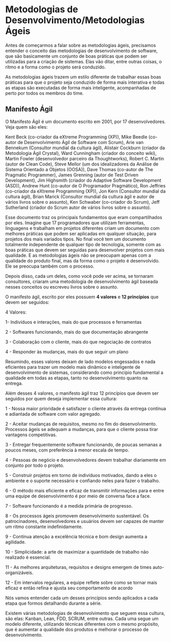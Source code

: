 # Metodologias de Desenvolvimento/Metodologias Ágeis

Antes de começarmos a falar sobre as metodologias ágeis, precisamos entender o conceito das metodologias de desenvolvimento de software, que são basicamente um conjunto de boas práticas que podem ser utilizadas para a criação de sistemas. Elas vão ditar, entre outras coisas, o ritmo e a forma como o projeto será conduzido.

As metodologias ágeis trazem um estilo diferente de trabalhar essas boas práticas para que o projeto seja conduzido de forma mais interativa e todas as etapas são executadas de forma mais inteligente, acompanhadas de perto por todos os membros do time.

## Manifesto Ágil

O Manifesto Ágil é um documento escrito em 2001, por 17 desenvolvedores. Veja quem são eles:

Kent Beck (co-criador da eXtreme Programming (XP)), Mike Beedle (co-autor de Desenvolvimento Ágil de Software com Scrum), Arie van Bennekum (Consultor mundial da cultura ágil), Alistair Cockburn (criador da Metodologia Ágil Crystal), Ward Cunningham (criador do conceito wiki), Martin Fowler (desenvolvedor parceiro da Thoughtworks), Robert C. Martin (autor de Clean Code), Steve Mellor (um dos idealizadores da Análise de Sistema Orientado a Objetos (OOSA)), Dave Thomas (co-autor de The Pragmatic Programmer), James Grenning (autor de Test Driven Development), Jim Highsmith (criador do Adaptive Software Development (ASD)), Andrew Hunt (co-autor de O Programador Pragmático), Ron Jeffries (co-criador da eXtreme Programming (XP)), Jon Kern (Consultor mundial da cultura ágil), Brian Marick (Consultor mundial da cultura ágil e autor de vários livros sobre o assunto), Ken Schwaber (co-criador do Scrum), Jeff Sutherland (criador do Scrum autor de vários livros sobre o assunto).

Esse documento traz os principais fundamentos que eram compartilhados por eles. Imagine que 17 programadores que utilizam ferramentas, linguagens e trabalham em projetos diferentes criam um documento com melhores práticas que podem ser aplicadas em qualquer situação, para projetos dos mais variados tipos. No final você tem um documento totalmente independente de qualquer tipo de tecnologia, somente com as boas práticas que devem ser seguidas para desenvolver projetos com mais qualidade. E as metodologias ágeis não se preocupam apenas com a qualidade do produto final, mas da forma como o projeto é desenvolvido. Ele se preocupa também com o processo.

Depois disso, cada um deles, como você pode ver acima, se tornaram consultores, criaram uma metodologia de desenvolvimento ágil baseada nesses conceitos ou escreveu livros sobre o assunto.

O manifesto ágil, escrito por eles possuem **4 valores** e **12 princípios** que devem ser seguidos:

4 Valores:

1- Indivíduos e interações, mais do que processos e ferramentas

2 - Softwares funcionando, mais do que documentação abrangente

3 - Colaboração com o cliente, mais do que negociação de contratos

4 - Responder às mudanças, mais do que seguir um plano

Resumindo, esses valores deixam de lado modelos engessados e nada eficientes para trazer um modelo mais dinâmico e inteligente de desenvolvimento de sistemas, considerando como princípio fundamental a qualidade em todas as etapas, tanto no desenvolvimento quanto na entrega.

Além desses 4 valores, o manifesto ágil traz 12 princípios que devem ser seguidos por quem deseja implementar essa cultura:

1 - Nossa maior prioridade é satisfazer o cliente através da entrega contínua e adiantada de software com valor agregado.

2 - Aceitar mudanças de requisitos, mesmo no fim do desenvolvimento. Processos ágeis se adequam a mudanças, para que o cliente possa tirar vantagens competitivas.

3 - Entregar frequentemente software funcionando, de poucas semanas a poucos meses, com preferência à menor escala de tempo.

4 - Pessoas de negócio e desenvolvedores devem trabalhar diariamente em conjunto por todo o projeto.

5 - Construir projetos em torno de indivíduos motivados, dando a eles o ambiente e o suporte necessário e confiando neles para fazer o trabalho.

6 - O método mais eficiente e eficaz de transmitir informações para e entre uma equipe de desenvolvimento é por meio de conversa face a face.

7 - Software funcionando é a medida primária de progresso.

8 - Os processos ágeis promovem desenvolvimento sustentável. Os patrocinadores, desenvolvedores e usuários devem ser capazes de manter um ritmo constante indefinidamente.

9 - Contínua atenção a excelência técnica e bom design aumenta a agilidade.

10 - Simplicidade: a arte de maximizar a quantidade de trabalho não realizado é essencial.

11 - As melhores arquiteturas, requisitos e designs emergem de times auto-organizáveis.

12 - Em intervalos regulares, a equipe reflete sobre como se tornar mais eficaz e então refina e ajusta seu comportamento de acordo

Nós vamos entender cada um desses princípios sendo aplicados a cada etapa que formos detalhando durante a série.

Existem várias metodologias de desenvolvimento que seguem essa cultura, são elas: Kanban, Lean, FDD, SCRUM, entre outras. Cada uma segue um modelo diferente, utilizando técnicas diferentes com o mesmo propósito, que é aumentar a qualidade dos produtos e melhorar o processo de desenvolvimento.
